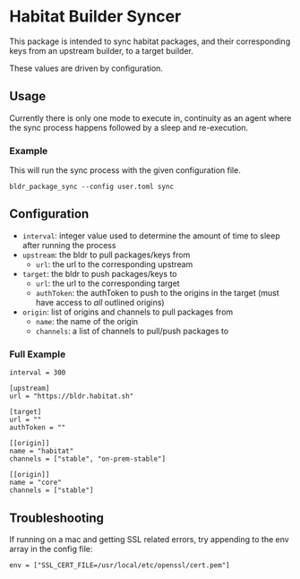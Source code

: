 # Habitat Builder Syncer

This package is intended to sync habitat packages, and their corresponding keys from an upstream
builder, to a target builder.

These values are driven by configuration.

## Usage

Currently there is only one mode to execute in, continuity as an agent where the sync process happens followed
by a sleep and re-execution.

### Example

This will run the sync process with the given configuration file.

```
bldr_package_sync --config user.toml sync
```

## Configuration

* `interval`: integer value used to determine the amount of time to sleep after running the process
* `upstream`: the bldr to pull packages/keys from
  * `url`: the url to the corresponding upstream
* `target`: the bldr to push packages/keys to
  * `url`: the url to the corresponding target
  * `authToken`: the authToken to push to the origins in the target (must have access to _all_
    outlined origins)
* `origin`: list of origins and channels to pull packages from
  * `name`: the name of the origin
  * `channels`: a list of channels to pull/push packages to

### Full Example

```
interval = 300

[upstream]
url = "https://bldr.habitat.sh"

[target]
url = ""
authToken = ""

[[origin]]
name = "habitat"
channels = ["stable", "on-prem-stable"]

[[origin]]
name = "core"
channels = ["stable"]
```

## Troubleshooting

If running on a mac and getting SSL related errors, try appending to the env array in the config
file:

```
env = ["SSL_CERT_FILE=/usr/local/etc/openssl/cert.pem"]
```
